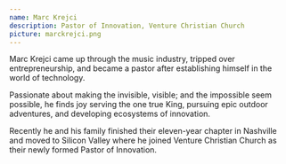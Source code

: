 ```yaml
---
name: Marc Krejci
description: Pastor of Innovation, Venture Christian Church
picture: marckrejci.png
---
```

Marc Krejci came up through the music industry, tripped over entrepreneurship, and became a pastor after establishing himself in the world of technology.

Passionate about making the invisible, visible; and the impossible seem possible, he finds joy serving the one true King, pursuing epic outdoor adventures, and developing ecosystems of innovation.

Recently he and his family finished their eleven-year chapter in Nashville and moved to Silicon Valley where he joined Venture Christian Church as their newly formed Pastor of Innovation.